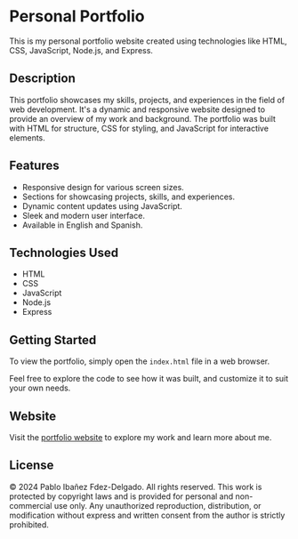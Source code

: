 # Personal Portfolio




This is my personal portfolio website created using technologies like HTML, CSS, JavaScript, Node.js, and Express.

## Description

This portfolio showcases my skills, projects, and experiences in the field of web development. It's a dynamic and responsive website designed to provide an overview of my work and background. The portfolio was built with HTML for structure, CSS for styling, and JavaScript for interactive elements.

## Features

- Responsive design for various screen sizes.
- Sections for showcasing projects, skills, and experiences.
- Dynamic content updates using JavaScript.
- Sleek and modern user interface.
- Available in English and Spanish.

## Technologies Used

- HTML
- CSS
- JavaScript
- Node.js
- Express

## Getting Started

To view the portfolio, simply open the `index.html` file in a web browser.

Feel free to explore the code to see how it was built, and customize it to suit your own needs.

## Website

Visit the [portfolio website](https://portafoliojoseangel.netlify.app/) to explore my work and learn more about me.


## License

© 2024 Pablo Ibañez Fdez-Delgado. All rights reserved. This work is protected by copyright laws and is provided for personal and non-commercial use only. Any unauthorized reproduction, distribution, or modification without express and written consent from the author is strictly prohibited.

